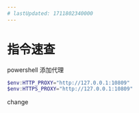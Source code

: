 ```yaml
---
# lastUpdated: 1711802340000
---
```


<!-- <script setup>
import { useData } from 'vitepress'
const { theme, page, frontmatter, lang } = useData()
console.log(page)
</script> -->

# 指令速查

powershell 添加代理

```powershell
$env:HTTP_PROXY="http://127.0.0.1:10809"
$env:HTTPS_PROXY="http://127.0.0.1:10809"
```

change
